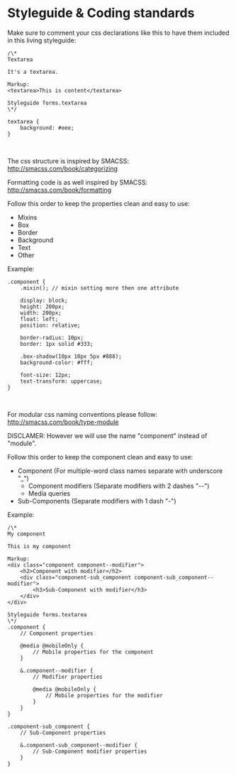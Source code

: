 # Styleguide & Coding standards

Make sure to comment your css declarations like this to have them included in this living styleguide:
<div class="style_markup"><pre class="prettyprint linenums lang-css"><code data-language="css">/\*
Textarea
&nbsp;
It's a textarea.
&nbsp;
Markup:
&lt;textarea&gt;This is content&lt;/textarea&gt;
&nbsp;
Styleguide forms.textarea
\*/
&nbsp;
textarea {
	background: #eee;
}
</code></pre></div>
&nbsp;

The css structure is inspired by SMACSS:
http://smacss.com/book/categorizing

Formatting code is as well inspired by SMACSS:
http://smacss.com/book/formatting

Follow this order to keep the properties clean and easy to use:
* Mixins
* Box
* Border
* Background
* Text
* Other

Example:
<div class="style_markup"><pre class="prettyprint linenums lang-css"><code data-language="css">.component {
	.mixin(); // mixin setting more then one attribute
	&nbsp;
	display: block;
	height: 200px;
	width: 200px;
	float: left;
	position: relative;
	&nbsp;
	border-radius: 10px;
	border: 1px solid #333;
	&nbsp;
	.box-shadow(10px 10px 5px #888);
	background-color: #fff;
	&nbsp;
	font-size: 12px;
	text-transform: uppercase;
}
</code></pre></div>
&nbsp;

For modular css naming conventions please follow:
http://smacss.com/book/type-module

DISCLAMER: However we will use the name "component" instead of "module".

Follow this order to keep the component clean and easy to use:
* Component (For multiple-word class names separate with underscore "_")
  * Component modifiers (Separate modifiers with 2 dashes "--")
  * Media queries
* Sub-Components (Separate modifiers with 1 dash "-")

Example:
<div class="style_markup"><pre class="prettyprint linenums lang-css"><code data-language="css">/\*
My component
&nbsp;
This is my component
&nbsp;
Markup:
&lt;div class="component component--modifier"&gt;
	&lt;h2&gt;Component with modifier&lt;/h2&gt;
	&lt;div class="component-sub_component component-sub_component--modifier"&gt;
		&lt;h3&gt;Sub-Component with modifier&lt;/h3&gt;
	&lt;/div&gt;
&lt;/div&gt;
&nbsp;
Styleguide forms.textarea
\*/
.component {
	// Component properties
	&nbsp;
	@media @mobileOnly {
		// Mobile properties for the component
	}
	&nbsp;
	&.component--modifier {
		// Modifier properties
		&nbsp;
		@media @mobileOnly {
			// Mobile properties for the modifier
		}
	}
}
&nbsp;
.component-sub_component {
	// Sub-Component properties
	&nbsp;
	&.component-sub_component--modifier {
		// Sub-Component modifier properties
	}
}
</code></pre></div>
&nbsp;
